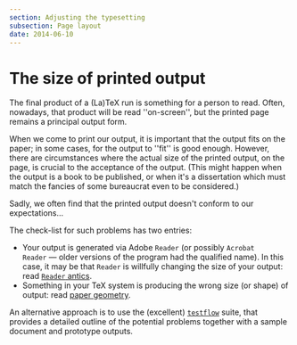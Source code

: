 ```yaml
---
section: Adjusting the typesetting
subsection: Page layout
date: 2014-06-10
---
```

# The size of printed output

The final product of a (La)TeX run is something for a person to
read.  Often, nowadays, that product will be read ''on-screen'', but
the printed page remains a principal output form.

When we come to print our output, it is important that the output fits
on the paper; in some cases, for the output to ''fit'' is good enough.
However, there are circumstances where the actual size of the printed
output, on the page, is crucial to the acceptance of the output.
(This might happen when the output is a book to be published, or when
it's a dissertation which must match the fancies of some bureaucrat
even to be considered.)

Sadly, we often find that the printed output doesn't conform to our
expectations&hellip;

The check-list for such problems has two entries:
  

-  Your output is generated via Adobe `Reader` (or
    possibly `Acrobat Reader`&nbsp;&mdash; older versions of the
    program had the qualified name).  In this case, it may be that
    `Reader` is willfully changing the size of your output:
    read [`Reader` antics](FAQ-acroantics.md).
-  Something in your TeX system is producing the wrong size (or
    shape) of output: read [paper geometry](FAQ-papergeom.md).

An alternative approach is to use the (excellent) [`testflow`](https://ctan.org/pkg/testflow)
suite, that provides a detailed outline of the potential problems
together with a sample document and prototype outputs.

